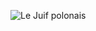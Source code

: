 ![Le Juif polonais](https://upload.wikimedia.org/wikipedia/commons/thumb/1/18/Margaret_D._Foster%2C_in_Lab%2C_4_October_1919.jpg/400px-Margaret_D._Foster%2C_in_Lab%2C_4_October_1919.jpg)